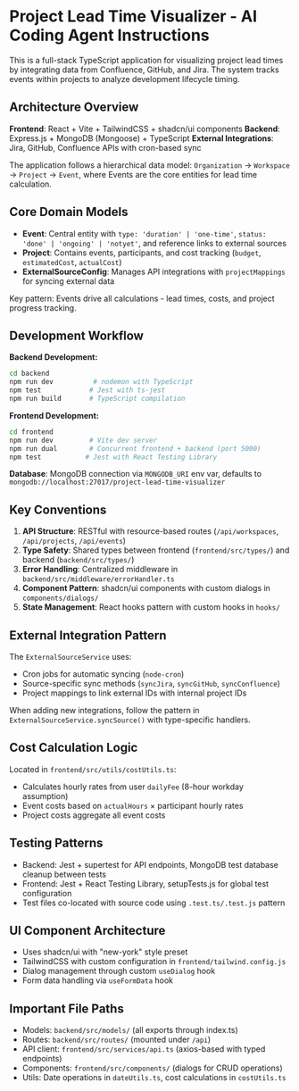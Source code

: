 # Project Lead Time Visualizer - AI Coding Agent Instructions

This is a full-stack TypeScript application for visualizing project lead times by integrating data from Confluence, GitHub, and Jira. The system tracks events within projects to analyze development lifecycle timing.

## Architecture Overview

**Frontend**: React + Vite + TailwindCSS + shadcn/ui components
**Backend**: Express.js + MongoDB (Mongoose) + TypeScript
**External Integrations**: Jira, GitHub, Confluence APIs with cron-based sync

The application follows a hierarchical data model: `Organization` → `Workspace` → `Project` → `Event`, where Events are the core entities for lead time calculation.

## Core Domain Models

- **Event**: Central entity with `type: 'duration' | 'one-time'`, `status: 'done' | 'ongoing' | 'notyet'`, and reference links to external sources
- **Project**: Contains events, participants, and cost tracking (`budget`, `estimatedCost`, `actualCost`)
- **ExternalSourceConfig**: Manages API integrations with `projectMappings` for syncing external data

Key pattern: Events drive all calculations - lead times, costs, and project progress tracking.

## Development Workflow

**Backend Development:**
```bash
cd backend
npm run dev          # nodemon with TypeScript
npm test            # Jest with ts-jest
npm run build       # TypeScript compilation
```

**Frontend Development:**
```bash
cd frontend
npm run dev         # Vite dev server
npm run dual        # Concurrent frontend + backend (port 5000)
npm test           # Jest with React Testing Library
```

**Database**: MongoDB connection via `MONGODB_URI` env var, defaults to `mongodb://localhost:27017/project-lead-time-visualizer`

## Key Conventions

1. **API Structure**: RESTful with resource-based routes (`/api/workspaces`, `/api/projects`, `/api/events`)
2. **Type Safety**: Shared types between frontend (`frontend/src/types/`) and backend (`backend/src/types/`)
3. **Error Handling**: Centralized middleware in `backend/src/middleware/errorHandler.ts`
4. **Component Pattern**: shadcn/ui components with custom dialogs in `components/dialogs/`
5. **State Management**: React hooks pattern with custom hooks in `hooks/`

## External Integration Pattern

The `ExternalSourceService` uses:
- Cron jobs for automatic syncing (`node-cron`)
- Source-specific sync methods (`syncJira`, `syncGitHub`, `syncConfluence`)
- Project mappings to link external IDs with internal project IDs

When adding new integrations, follow the pattern in `ExternalSourceService.syncSource()` with type-specific handlers.

## Cost Calculation Logic

Located in `frontend/src/utils/costUtils.ts`:
- Calculates hourly rates from user `dailyFee` (8-hour workday assumption)
- Event costs based on `actualHours` × participant hourly rates
- Project costs aggregate all event costs

## Testing Patterns

- Backend: Jest + supertest for API endpoints, MongoDB test database cleanup between tests
- Frontend: Jest + React Testing Library, setupTests.js for global test configuration
- Test files co-located with source code using `.test.ts/.test.js` pattern

## UI Component Architecture

- Uses shadcn/ui with "new-york" style preset
- TailwindCSS with custom configuration in `frontend/tailwind.config.js`
- Dialog management through custom `useDialog` hook
- Form data handling via `useFormData` hook

## Important File Paths

- Models: `backend/src/models/` (all exports through index.ts)
- Routes: `backend/src/routes/` (mounted under `/api`)
- API client: `frontend/src/services/api.ts` (axios-based with typed endpoints)
- Components: `frontend/src/components/` (dialogs for CRUD operations)
- Utils: Date operations in `dateUtils.ts`, cost calculations in `costUtils.ts`